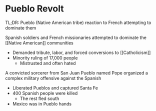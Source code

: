 # Pueblo Revolt

TL;DR: Pueblo (Native American tribe) reaction to French attempting to dominate them

Spanish soldiers and French missionaries attempted to dominate the [[Native American]] communities
- Demanded tribute, labor, and forced conversions to [[Catholicism]]
- Minority ruling of 17,000 people
	- Mistrusted and often hated

A convicted sorcerer from San Juan Pueblo named Pope organized a complex military offensive against the Spanish
- Liberated Pueblos and captured Santa Fe
- 400 Spanish people were killed
	- The rest fled south
- Mexico was in Pueblo hands
